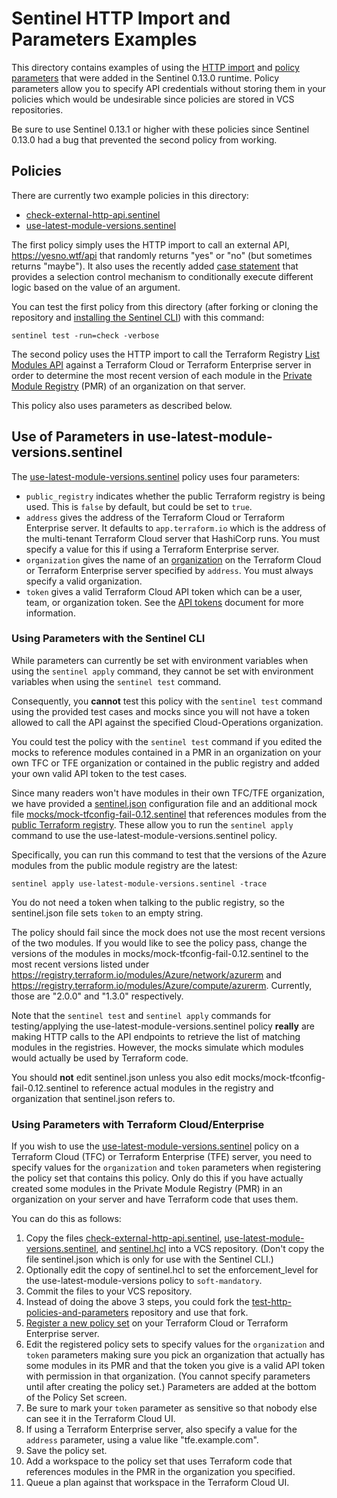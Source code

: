 # Sentinel HTTP Import and Parameters Examples
This directory contains examples of using the [HTTP import](https://docs.hashicorp.com/sentinel/imports/http) and [policy parameters](https://docs.hashicorp.com/sentinel/language/parameters) that were added in the Sentinel 0.13.0 runtime. Policy parameters allow you to specify API credentials without storing them in your policies which would be undesirable since policies are stored in VCS repositories.

Be sure to use Sentinel 0.13.1 or higher with these policies since Sentinel 0.13.0 had a bug that prevented the second policy from working.

## Policies
There are currently two example policies in this directory:
* [check-external-http-api.sentinel](./check-external-http-api.sentinel)
* [use-latest-module-versions.sentinel](./use-latest-module-versions.sentinel)

The first policy simply uses the HTTP import to call an external API, https://yesno.wtf/api that randomly returns "yes" or "no" (but sometimes returns "maybe"). It also uses the recently added [case statement](https://docs.hashicorp.com/sentinel/language/spec/#case-statements) that provides a selection control mechanism to conditionally execute different logic based on the value of an argument.

You can test the first policy from this directory (after forking or cloning the repository and [installing the Sentinel CLI](https://docs.hashicorp.com/sentinel/intro/getting-started/install/)) with this command:
```
sentinel test -run=check -verbose
```

The second policy uses the HTTP import to call the Terraform Registry [List Modules API](https://www.terraform.io/docs/registry/api.html#list-modules) against a Terraform Cloud or Terraform Enterprise server in order to determine the most recent version of each module in the [Private Module Registry](https://www.terraform.io/docs/cloud/registry/index.html) (PMR) of an organization on that server.

This policy also uses parameters as described below.

## Use of Parameters in use-latest-module-versions.sentinel
The [use-latest-module-versions.sentinel](./use-latest-module-versions.sentinel) policy uses four parameters:
* `public_registry` indicates whether the public Terraform registry is being used.  This is `false` by default, but could be set to `true`.
* `address` gives the address of the Terraform Cloud or Terraform Enterprise server.  It defaults to `app.terraform.io` which is the address of the multi-tenant Terraform Cloud server that HashiCorp runs. You must specify a value for this if using a Terraform Enterprise server.
* `organization` gives the name of an [organization](https://www.terraform.io/docs/cloud/users-teams-organizations/organizations.html) on the Terraform Cloud or Terraform Enterprise server specified by `address`. You must always specify a valid organization.
* `token` gives a valid Terraform Cloud API token which can be a user, team, or organization token. See the [API tokens](https://www.terraform.io/docs/cloud/users-teams-organizations/api-tokens.html) document for more information.

### Using Parameters with the Sentinel CLI
While parameters can currently be set with environment variables when using the `sentinel apply` command, they cannot be set with environment variables when using the `sentinel test` command.

Consequently, you **cannot** test this policy with the `sentinel test` command using the provided test cases and mocks since you will not have a token allowed to call the API against the specified Cloud-Operations organization.

You could test the policy with the `sentinel test` command if you edited the mocks to reference modules contained in a PMR in an organization on your own TFC or TFE organization or contained in the public registry and added your own valid API token to the test cases.

Since many readers won't have modules in their own TFC/TFE organization, we have provided a [sentinel.json](./sentinel.json) configuration file and an additional mock file [mocks/mock-tfconfig-fail-0.12.sentinel](./mocks/mock-tfconfig-fail-0.12.sentinel) that references modules from the [public Terraform registry](https://registry.terraform.io). These allow you to run the `sentinel apply` command to use the use-latest-module-versions.sentinel policy.  

Specifically, you can run this command to test that the versions of the Azure modules from the public module registry are the latest:
```
sentinel apply use-latest-module-versions.sentinel -trace
```
You do not need a token when talking to the public registry, so the sentinel.json file sets `token` to an empty string.

The policy should fail since the mock does not use the most recent versions of the two modules. If you would like to see the policy pass, change the versions of the modules in mocks/mock-tfconfig-fail-0.12.sentinel to the most recent versions listed under https://registry.terraform.io/modules/Azure/network/azurerm and https://registry.terraform.io/modules/Azure/compute/azurerm. Currently, those are "2.0.0" and "1.3.0" respectively.

Note that the `sentinel test` and `sentinel apply` commands for testing/applying the use-latest-module-versions.sentinel policy **really** are making HTTP calls to the API endpoints to retrieve the list of matching modules in the registries. However, the mocks simulate which modules would actually be used by Terraform code.

You should **not** edit sentinel.json unless you also edit mocks/mock-tfconfig-fail-0.12.sentinel to reference actual modules in the registry and organization that sentinel.json refers to.

### Using Parameters with Terraform Cloud/Enterprise

If you wish to use the [use-latest-module-versions.sentinel](./use-latest-module-versions.sentinel) policy on a Terraform Cloud (TFC) or Terraform Enterprise (TFE) server, you need to specify values for the `organization` and `token` parameters when registering the policy set that contains this policy. Only do this if you have actually created some modules in the Private Module Registry (PMR) in an organization on your server and have Terraform code that uses them.

You can do this as follows:
1. Copy the files [check-external-http-api.sentinel](./check-external-http-api.sentinel), [use-latest-module-versions.sentinel](./use-latest-module-versions.sentinel), and [sentinel.hcl](./sentinel.hcl) into a VCS repository. (Don't copy the file sentinel.json which is only for use with the Sentinel CLI.)
1. Optionally edit the copy of sentinel.hcl to set the enforcement_level for the use-latest-module-versions policy to `soft-mandatory`.
1. Commit the files to your VCS repository.
1. Instead of doing the above 3 steps, you could fork the [test-http-policies-and-parameters](https://github.com/rberlind/test-http-policies-and-parameters) repository and use that fork.
1. [Register a new policy set](https://www.terraform.io/docs/cloud/sentinel/manage-policies.html#managing-policy-sets) on your Terraform Cloud or Terraform Enterprise server.
1. Edit the registered policy sets to specify values for the `organization` and `token` parameters making sure you pick an organization that actually has some modules in its PMR and that the token you give is a valid API token with permission in that organization. (You cannot specify parameters until after creating the policy set.) Parameters are added at the bottom of the Policy Set screen.
1. Be sure to mark your `token` parameter as sensitive so that nobody else can see it in the Terraform Cloud UI.
1. If using a Terraform Enterprise server, also specify a value for the `address` parameter, using a value like "tfe.example.com".
1. Save the policy set.
1. Add a workspace to the policy set that uses Terraform code that references modules in the PMR in the organization you specified.
1. Queue a plan against that workspace in the Terraform Cloud UI.

